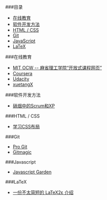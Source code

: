 ###目录
* [在线教育](#在线教育)
* [软件开发方法](#%e8%bd%af%e4%bb%b6%e5%bc%80%e5%8f%91%e6%96%b9%e6%b3%95)
* [HTML / CSS](#html--css)
* [Git](#git)
* [JavaScript](#javascript)
* [LaTeX](#latex)

###在线教育
* [MIT OCW -- 麻省理工学院“开放式课程网页”](http://ocw.mit.edu/courses/translated-courses/simplified-chinese/)
* [Coursera](https://www.coursera.org/courses?orderby=upcoming&lngs=zh)
* [Udacity](https://www.udacity.com/)
* [xuetangX](https://www.xuetangx.com/)

###软件开发方法
* [硝烟中的Scrum和XP](http://www.infoq.com/cn/minibooks/scrum-xp-from-the-trenches)

###HTML / CSS
* [学习CSS布局](http://zh.learnlayout.com/)

###Git
* [Pro Git](http://git-scm.com/book/zh)
* [Gitmagic](http://www-cs-students.stanford.edu/~blynn/gitmagic/intl/zh_cn/)

###Javascript
* [Javascript Garden](http://bonsaiden.github.io/JavaScript-Garden/zh/)

###LaTeX
* [一份不太简短的 LaTeX2ε 介绍](http://ctan.org/pkg/lshort-zh-cn)

